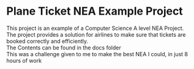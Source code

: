 # Plane Ticket NEA Example Project
This project is an example of a Computer Science A level NEA Project.  
The project provides a solution for airlines to make sure that tickets are booked correctly and efficiently.  
The Contents can be found in the docs folder  
This was a challenge given to me to make the best NEA I could, in just 8 hours of work